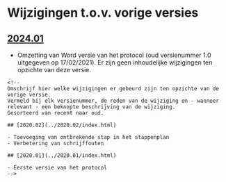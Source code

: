 # Wijzigingen t.o.v. vorige versies

## [2024.01](../2024.01/index.html)

-   Omzetting van Word versie van het protocol (oud versienummer 1.0 uitgegeven op 17/02/2021). Er zijn geen inhoudelijke wijzigingen ten opzichte van deze versie.

```{=html}
<!--
Omschrijf hier welke wijzigingen er gebeurd zijn ten opzichte van de vorige versie. 
Vermeld bij elk versienummer, de reden van de wijziging en - wanneer relevant - een beknopte beschrijving van de wijziging.
Gesorteerd van recent naar oud. 

## [2020.02](../2020.02/index.html)

- Toevoeging van ontbrekende stap in het stappenplan
- Verbetering van schrijffouten

## [2020.01](../2020.01/index.html)

- Eerste versie van het protocol
-->
```

